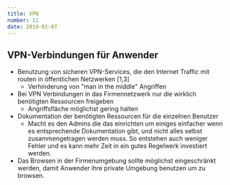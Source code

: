 ```yaml
---
title: VPN
number: 11
date: 2019-01-07
---
```

## VPN-Verbindungen für Anwender

- Benutzung von sicheren VPN-Services, die den Internet Traffic mit routen in öffentlichen Netzwerken [1,3]
    - Verhinderung von "man in the middle" Angriffen
- Bei VPN Verbindungen in das Firmennetzwerk nur die wirklich benötigten Ressourcen freigeben
    - Angriffsfläche möglichst gering halten
- Dokumentation der benötigten Ressourcen für die einzelnen Benutzer
    - Macht es den Admins die das einrichten um einiges einfacher wenn es entsprechende Dokumentation gibt, und nicht alles selbst zusammengetragen werden muss. So entstehen auch weniger Fehler und es kann mehr Zeit in ein gutes Regelwerk investiert werden.
- Das Browsen in der Firmenumgebung sollte möglichst eingeschränkt werden, damit Anwender ihre private Umgebung benutzen um zu browsen.
